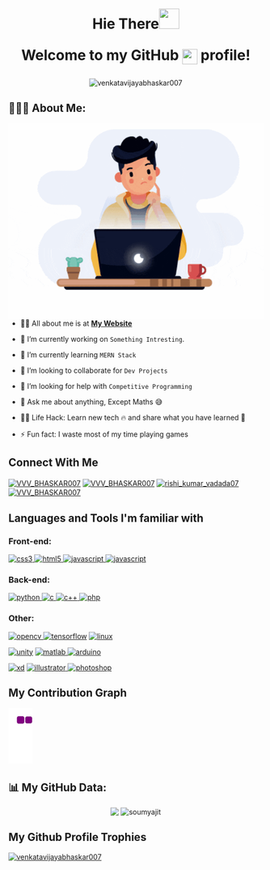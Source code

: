 <h1 align="center">Hie There<img src="https://c.tenor.com/SNL9_xhZl9oAAAAj/waving-hand-joypixels.gif" height="40" width="40"> 
<p >Welcome to my GitHub <img src="https://cdn.worldvectorlogo.com/logos/github-icon-1.svg" align="center" height="30" width="30">  profile!</p></h1>



<p align="center"> <img src="https://komarev.com/ghpvc/?username=venkatavijayabhaskar007&label=Profile%20views&color=0e75b6&style=flat" alt="venkatavijayabhaskar007"/>
</p>



## 👨🏻‍💻 About Me:


<img  src="programmer1.gif"  align="right" />

- 🙋‍♂️ All about me is at **[My Website](https://soumya-jit.tech/)**

- 🔭 I’m currently working on `Something Intresting`.

- 🌱 I’m currently learning `MERN Stack`

- 👯 I’m looking to collaborate for `Dev Projects`

- 🤔 I’m looking for help with `Competitive Programming`

- 💬 Ask me about anything, Except Maths :sweat_smile:

- 👨‍💻 Life Hack: Learn new tech :fire: and share what you have learned :tada:

- ⚡ Fun fact: I waste most of my time playing games



## Connect With Me  

<p align="left">

  <a href = "mailto: venkaravijayabhaskarvadada007@gmail.com"><img align="center" src="https://cdn.worldvectorlogo.com/logos/official-gmail-icon-2020-.svg" alt="VVV_BHASKAR007" height="30" width="30" /></a>
<a href="https://wa.me/7993611399" target="_blank"><img align="center" src="https://upload.wikimedia.org/wikipedia/commons/thumb/1/19/WhatsApp_logo-color-vertical.svg/2048px-WhatsApp_logo-color-vertical.svg.png" alt="VVV_BHASKAR007" height="30" width="30" /></a>
<a href="https://instagram.com/rishi_kumar_vadada07" target="_new"><img align="center" src="https://user-images.githubusercontent.com/95356073/178547314-e0b97e81-de3b-4a9c-a922-97380a42d381.png" alt="rishi_kumar_vadada07" height="30" width="30" /></a>
<a href="https://www.hackerrank.com/VVV_BHASKAR007" target="_new"><img align="center" src="https://upload.wikimedia.org/wikipedia/commons/4/40/HackerRank_Icon-1000px.png" alt="VVV_BHASKAR007" height="28" width="30" /></a>

</p>


## Languages and Tools I'm familiar with


### Front-end:

<p align="left"> 
<a href="https://www.w3schools.com/w3css/" target="_blank"> <img src="https://cdn.worldvectorlogo.com/logos/css-3.svg" alt="css3" width="40" height="40"/> </a> 
<a href="https://www.w3schools.com/html/" target="_blank"> <img src="https://cdn.worldvectorlogo.com/logos/html-1.svg" alt="html5" width="40" height="40"/> </a> 
<a href="https://www.w3schools.com/js/" target="_blank"> <img src="https://cdn.worldvectorlogo.com/logos/logo-javascript.svg" alt="javascript" width="40" height="40"/> </a> 
<a href="https://www.w3schools.com/react/" target="_blank"> <img src="https://cdn.worldvectorlogo.com/logos/react-2.svg" alt="javascript" width="40" height="40"/></a>

  
  
### Back-end: 


<a href="https://www.python.org" target="_blank" > <img src="https://cdn.worldvectorlogo.com/logos/python-5.svg" alt="python" width="40" height="40"/> </a>
<a href="https://www.cprogramming.com/" target="_new"> <img src="https://cdn.worldvectorlogo.com/logos/c-1.svg" alt="c" width="40" height="40"/> </a> 
<a href="https://www.cprogramming.com/" target="_new"> <img src="https://cdn.worldvectorlogo.com/logos/c.svg" alt="c++" width="40" height="40"/> </a> 
<a href="https://www.php.net" target="_blank"> <img src="https://cdn.worldvectorlogo.com/logos/php-1.svg" alt="php" width="40" height="40"/> </a>                   



### Other:

<a href="https://opencv.org/" target="_blank" > <img src="https://upload.wikimedia.org/wikipedia/commons/thumb/3/32/OpenCV_Logo_with_text_svg_version.svg/487px-OpenCV_Logo_with_text_svg_version.svg.png?20130608172504" alt="opencv" width="40" height="40"/> </a> 
<a href="https://www.tensorflow.org" target="_blank"><img src="https://cdn.worldvectorlogo.com/logos/tensorflow-2.svg" alt="tensorflow" width="40" height="40"/></a>
<a href="https://www.linux.org/" target="_blank"> <img src="https://cdn.worldvectorlogo.com/logos/linux-tux-1.svg" alt="linux" width="40" height="40"/> </a>
<p>
<a href="https://unity.com/" target="_blank" > <img src="https://cdn.worldvectorlogo.com/logos/unity-69.svg" alt="unity" width="40" height="40"/></a>               
<a href="https://www.mathworks.com/" target="_blank"> <img src="https://upload.wikimedia.org/wikipedia/commons/thumb/2/21/Matlab_Logo.png/667px-Matlab_Logo.png" alt="matlab" width="40" height="40"/> </a> 
<a href="https://www.arduino.cc/" target="blank"> <img src="https://cdn.worldvectorlogo.com/logos/arduino-1.svg" alt="arduino" width="40" height="40"/> </a>
</p>
<p>
<a href="https://www.adobe.com/products/xd.html" target="_blank"><img src="https://cdn.worldvectorlogo.com/logos/adobe-xd.svg" alt="xd" width="40" height="40"/></a> 
<a href="https://helpx.adobe.com/in/illustrator/tutorials.html" target="_blank"> <img src="https://cdn.worldvectorlogo.com/logos/adobe-illustrator-cc-2019.svg" alt="illustrator" width="40" height="40"/> </a> 
<a href="https://www.photoshop.com/en" target="_blank"><img src="https://cdn.worldvectorlogo.com/logos/photoshop-cc-6.svg" alt="photoshop"width="40"height="40"/></a> 
 
</p>
</p>


## My Contribution Graph


![snake gif](https://github.com/VenkataVijayaBhaskar007/VenkataVijayaBhaskar007/blob/output/github-contribution-grid-snake.gif)




## 📊 My GitHub Data:

<div align="center">
  <img align="center" src="https://github-readme-stats.anuraghazra1.vercel.app/api?username=soumyajit4419&show_icons=true" />
  <img align="center" src="https://github-readme-streak-stats.herokuapp.com/?user=soumyajit4419&" alt="soumyajit" />
</div>




## My Github Profile Trophies


<p align="left"> <a href="https://github.com/ryo-ma/github-profile-trophy"><img src="https://github-profile-trophy.vercel.app/?username=venkatavijayabhaskar007" alt="venkatavijayabhaskar007" /></a> </p>
